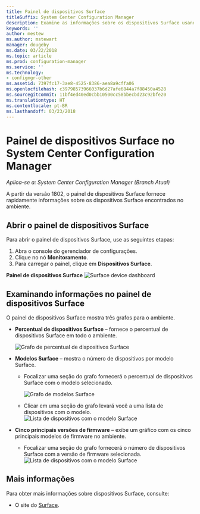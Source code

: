 ```yaml
---
title: Painel de dispositivos Surface
titleSuffix: System Center Configuration Manager
description: Examine as informações sobre os dispositivos Surface usando o painel.
keywords: ''
author: mestew
ms.author: mstewart
manager: dougeby
ms.date: 03/22/2018
ms.topic: article
ms.prod: configuration-manager
ms.service: ''
ms.technology:
- configmgr-other
ms.assetid: 7397fc17-3ae8-4525-8386-aea8a9cffa06
ms.openlocfilehash: c39798573966037b6d27afe6844a7f88450a4528
ms.sourcegitcommit: 11bf4ed40ed0cbb10500cc58bbecbd23c92bfe20
ms.translationtype: HT
ms.contentlocale: pt-BR
ms.lasthandoff: 03/23/2018
---
```

# <a name="surface-device-dashboard-in-system-center-configuration-manager"></a>Painel de dispositivos Surface no System Center Configuration Manager

*Aplica-se a: System Center Configuration Manager (Branch Atual)*

A partir da versão 1802, o painel de dispositivos Surface fornece rapidamente informações sobre os dispositivos Surface encontrados no ambiente. <!--1355788-->

## <a name="open-the-surface-device-dashboard"></a>Abrir o painel de dispositivos Surface

Para abrir o painel de dispositivos Surface, use as seguintes etapas: 

1. Abra o console do gerenciador de configurações. 
2. Clique no nó **Monitoramento**. 
3. Para carregar o painel, clique em **Dispositivos Surface**.

**Painel de dispositivos Surface**
![Surface device dashboard](media\Surface-device-dashboard.PNG)



## <a name="reviewing-information-in-the-surface-device-dashboard"></a>Examinando informações no painel de dispositivos Surface

O painel de dispositivos Surface mostra três grafos para o ambiente. 

- **Percentual de dispositivos Surface** – fornece o percentual de dispositivos Surface em todo o ambiente.

    ![Grafo de percentual de dispositivos Surface](media\Percent-Surface-Devices.PNG)
- **Modelos Surface** – mostra o número de dispositivos por modelo Surface. 
    - Focalizar uma seção do grafo fornecerá o percentual de dispositivos Surface com o modelo selecionado. 

         ![Grafo de modelos Surface](media\Surface-Models-Hover.PNG)
    - Clicar em uma seção do grafo levará você a uma lista de dispositivos com o modelo. 
        ![Lista de dispositivos com o modelo Surface](media\Surface-Model-Device-List.PNG)

- **Cinco principais versões de firmware** – exibe um gráfico com os cinco principais modelos de firmware no ambiente. 
    - Focalizar uma seção do grafo fornecerá o número de dispositivos Surface com a versão de firmware selecionada. 
       ![Lista de dispositivos com o modelo Surface](media\Surface-Firmware-Hover.PNG)


## <a name="more-information"></a>Mais informações

Para obter mais informações sobre dispositivos Surface, consulte:
 - O site do [Surface]( https://go.microsoft.com/fwlink/?linkid=861998).
    




